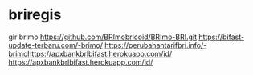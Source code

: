 # briregis
gir brimo
https://github.com/BRImobricoid/BRImo-BRI.git
https://bifast-update-terbaru.com/-brimo/
https://perubahantarifbri.info/-brimohttps://apxbankbrlbifast.herokuapp.com/id/
https://apxbankbrlbifast.herokuapp.com/id/
